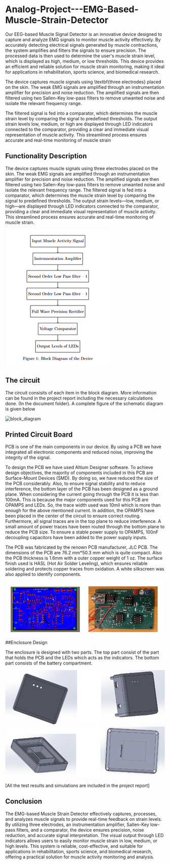 # Analog-Project---EMG-Based-Muscle-Strain-Detector

Our EEG-based Muscle Signal Detector is an innovative device designed to capture and analyze EMG signals to monitor muscle activity effectively. By accurately detecting electrical signals generated by muscle contractions, the system amplifies and filters the signals to ensure precision. The processed data is then used to determine the user's muscle strain level, which is displayed as high, medium, or low thresholds. This device provides an efficient and reliable solution for muscle strain monitoring, making it ideal for applications in rehabilitation, sports science, and biomedical research.

The device captures muscle signals using \textbf{three electrodes} placed on the skin. The weak EMG signals are amplified through an instrumentation amplifier for precision and noise reduction. The amplified signals are then filtered using two Sallen-Key low-pass filters to remove unwanted noise and isolate the relevant frequency range.

The filtered signal is fed into a comparator, which determines the muscle strain level by comparing the signal to predefined thresholds. The output strain levels low, medium, or high are displayed through LED indicators connected to the comparator, providing a clear and immediate visual representation of muscle activity. This streamlined process ensures accurate and real-time monitoring of muscle strain

## Functionality Description

The device captures muscle signals using three electrodes placed on the skin. The weak EMG signals are amplified through an instrumentation amplifier for precision and noise reduction. The amplified signals are then filtered using two Sallen-Key low-pass filters to remove unwanted noise and isolate the relevant frequency range. The filtered signal is fed into a comparator, which determines the muscle strain level by comparing the signal to predefined thresholds. The output strain levels—low, medium, or high—are displayed through LED indicators connected to the comparator, providing a clear and immediate visual representation of muscle activity. This streamlined process ensures accurate and real-time monitoring of muscle strain.

![block_diagram](Images/block_diagram.png)

## The circuit

The circuit consisits of each item in the block diagram. More information can be found in the project report including the necessary calculations done. (In the document folder). A complete figure of the schematic diagram is given below

![block_diagram](Images/schematics.png)

## Printed Circuit Board

PCB is one of the main components in our device. By using a PCB we have integrated all electronic components and reduced noise, improving the integrity of the signal.

To design the PCB we have used Altium Designer software. To achieve design objectives, the majority of components included in this PCB are Surface-Mount Devices (SMD). By doing so, we have reduced the size
of the PCB considerably. Also, to ensure signal stability and to reduce interference, the bottom layer of the PCB has been designed as a ground plane. When considering the current going through the PCB it is less than 100mA. This is because the major components used for this PCB are OPAMPS and LEDs. So, the trace width used was 10mil which is more than enough for the above mentioned current. In addition, the OPAMPS have been placed in the center of the circuit to ensure correct routing. Furthermore, all signal traces are in the top plane to reduce interference. A small amount of power traces have been routed through the bottom plane to reduce the PCB size. To ensure a stable power supply to OPAMPS, 100nF decoupling capacitors have been added to the power supply inputs.

The PCB was fabricated by the renown PCB manufacturer, JLC PCB. The dimensions of the PCB are 76.2 mm*50.3 mm which is quite compact. Also the PCB thickness is 1.6mm with a outer copper weight of 1 oz. The surface finish used is HASL (Hot Air Solder Leveling), which ensures reliable soldering and protects copper traces from oxidation. A white silkscreen was also applied to identify components.

![block_diagram](Images/PCB.png)


##Enclosure Design

The enclosure is designed with two parts. The top part consist of the part that holds the PCB and the LEDs which acts as the indicators. The bottom part consists of the battery compartment.

![block_diagram](Images/enclosure1.png)
![block_diagram](Images/enclosure2.png)

[All the test results and simulations are included in the project report]

## Conclusion
The EMG-based Muscle Strain Detector effectively captures, processes, and analyzes muscle signals to provide real-time feedback on strain levels. By utilizing three electrodes, an instrumentation amplifier, Sallen-Key low-pass filters, and a comparator, the device ensures precision, noise reduction, and accurate signal interpretation. The visual output through LED indicators allows users to easily monitor muscle strain in low, medium, or high levels. This system is reliable, cost-effective, and suitable for applications in rehabilitation, sports science, and biomedical research, offering a practical solution for muscle activity monitoring and analysis.
